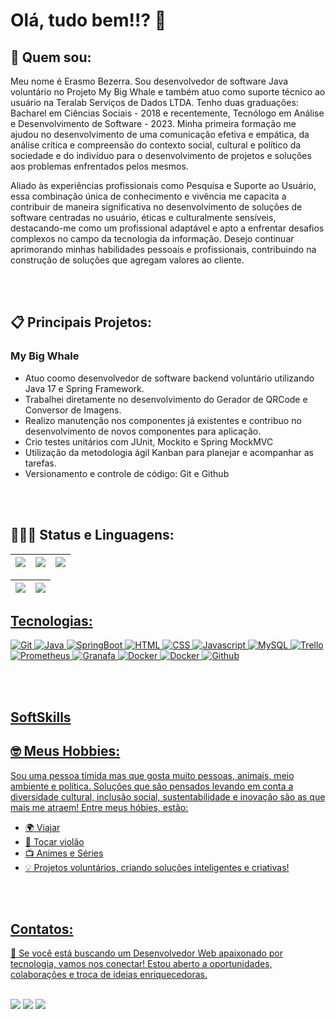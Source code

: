 

# Olá, tudo bem!!? 👋

## 🚀 Quem sou:
Meu nome é Erasmo Bezerra. Sou desenvolvedor de software Java voluntário no Projeto My Big Whale e também atuo como suporte técnico ao usuário na Teralab Serviços de Dados LTDA. Tenho duas graduações: Bacharel em Ciências Sociais - 2018 e recentemente, Tecnólogo em Análise e Desenvolvimento de Software - 2023. Minha primeira formação me ajudou no desenvolvimento de uma comunicação efetiva e empática, da análise crítica e compreensão do contexto social, cultural e político da sociedade e do indivíduo para o desenvolvimento de projetos e soluções aos problemas enfrentados pelos mesmos.

Aliado às experiências profissionais como Pesquisa e Suporte ao Usuário, essa combinação única de conhecimento e vivência me capacita a contribuir de maneira significativa no desenvolvimento de soluções de software centradas no usuário, éticas e culturalmente sensíveis, destacando-me como um profissional adaptável e apto a enfrentar desafios complexos no campo da tecnologia da informação. Desejo continuar aprimorando minhas habilidades pessoais e profissionais, contribuindo na construção de soluções que agregam valores ao cliente.

<br><br>


## 📋 Principais Projetos:

### My Big Whale

* Atuo coomo desenvolvedor de software backend voluntário utilizando Java 17 e Spring Framework.
* Trabalhei diretamente no desenvolvimento do Gerador de QRCode e Conversor de Imagens. 
* Realizo manutenção nos componentes já existentes e contribuo no desenvolvimento de novos componentes para aplicação.
* Crio testes unitários com JUnit, Mockito e Spring MockMVC
* Utilização da metodologia ágil Kanban para planejar e acompanhar as tarefas. 
* Versionamento e controle de código: Git e Github

<br><br>

## 🧑🏽‍💻 Status e Linguagens:  

<div align="center">
  <a href="https://github.com/erasmobezerra">
   
| ![](http://github-profile-summary-cards.vercel.app/api/cards/stats?username=erasmobezerra&theme=nord_dark) | ![](http://github-profile-summary-cards.vercel.app/api/cards/repos-per-language?username=erasmobezerra&hide=Html&theme=nord_dark) | ![](http://github-profile-summary-cards.vercel.app/api/cards/most-commit-language?username=erasmobezerra&theme=nord_dark) |
| :-: | :-: | :-: |

| ![](http://github-profile-summary-cards.vercel.app/api/cards/profile-details?username=erasmobezerra&theme=nord_dark) | ![](https://github-readme-streak-stats.herokuapp.com/?user=Amandapvln&hide_border=true&date_format=M%20j%5B%2C%20Y%5D&background=2D3742&stroke=2D3742&ring=6bbbca&fire=6bbbca&currStreakNum=fff&sideNums=6bbbca&currStreakLabel=6bbbca&sideLabels=fff&dates=fff) |
| :-: | :-: |
</div>

## Tecnologias:
  
<div>   
   <img alt="Git" src="https://img.shields.io/badge/git-%23F05033.svg?style=for-the-badge&logo=git&logoColor=white" />
   <img alt="Java" src="https://img.shields.io/badge/java-%23ED8B00.svg?style=for-the-badge&logo=openjdk&logoColor=white">
   <img alt="SpringBoot" src="https://img.shields.io/badge/spring-%236DB33F.svg?style=for-the-badge&logo=spring&logoColor=white" />       
   <img alt="HTML" src="https://img.shields.io/badge/html5-%23E34F26.svg?style=for-the-badge&logo=html5&logoColor=white">
   <img alt="CSS" src="https://img.shields.io/badge/css3-%231572B6.svg?style=for-the-badge&logo=css3&logoColor=white">    
   <img alt="Javascript" src="https://img.shields.io/badge/javascript-%23323330.svg?style=for-the-badge&logo=javascript&logoColor=%23F7DF1E">
   <img alt="MySQL" src="https://img.shields.io/badge/mysql-%2300f.svg?style=for-the-badge&logo=mysql&logoColor=white" />
   <img alt="Trello"  src="https://img.shields.io/badge/Trello-%23026AA7.svg?style=for-the-badge&logo=Trello&logoColor=white" />        
   <img alt="Prometheus"! src="https://img.shields.io/badge/Prometheus-E6522C?style=for-the-badge&logo=Prometheus&logoColor=white" />
   <img alt="Granafa"  src= "https://img.shields.io/badge/grafana-%23F46800.svg?style=for-the-badge&logo=grafana&logoColor=white" />
  <img alt="Docker"  src= "https://img.shields.io/badge/Apache%20Maven-C71A36?style=for-the-badge&logo=Apache%20Maven&logoColor=white" />
  <img alt="Docker"  src= "https://img.shields.io/badge/docker-%230db7ed.svg?style=for-the-badge&logo=docker&logoColor=white" />
  <img alt="Github" src= "https://img.shields.io/badge/GitHub-100000?style=for-the-badge&logo=github&logoColor=white" />
 </div>

<br><br>

## SoftSkills




## 🤓 Meus Hobbies: 
Sou uma pessoa tímida mas que gosta muito pessoas, animais, meio ambiente e política. Soluções que são pensados levando em conta a diversidade cultural, inclusão social, sustentabilidade e inovação são as que mais me atraem! Entre meus hóbies, estão: 

  - 🌍 Viajar
  - 🎸 Tocar violão
  - 📺 Animes e Séries
  - 💡 Projetos voluntários, criando soluções inteligentes e criativas!
    
<br><br>
  


## Contatos: 
  📨 Se você está buscando um Desenvolvedor Web apaixonado por tecnologia, vamos nos conectar! Estou aberto a oportunidades, colaborações e troca de ideias enriquecedoras.
<br><br>

<div> 
<a href = "mailto:hyerasmo.ads.tech@gmail.com"><img src="https://img.shields.io/badge/Gmail-D14836?style=for-the-badge&logo=gmail&logoColor=white" target="_blank"></a>
<a href="https://www.linkedin.com/in/erasmo-bezerra-6751121b1" target="_blank"><img src="https://img.shields.io/badge/-LinkedIn-%230077B5?style=for-the-badge&logo=linkedin&logoColor=white" target="_blank"></a>
<a href="https://discord.gg/8vJgvx3A" target="83Rfl#3843"><img src="https://img.shields.io/badge/Discord-7289DA?style=for-the-badge&logo=discord&logoColor=white" target="_blank"></a> 
</div>

